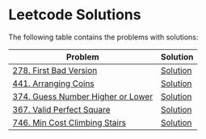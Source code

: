 Leetcode Solutions
==================

The following table contains the problems with solutions:

| Problem | Solution |
| --- | --- |
| [278. First Bad Version](https://leetcode.com/problems/first-bad-version/) | [Solution](solutions/278_First_Bad_Version) |
| [441. Arranging Coins](https://leetcode.com/problems/arranging-coins/) | [Solution](solutions/441_Arranging_Coins) |
| [374. Guess Number Higher or Lower](https://leetcode.com/problems/guess-number-higher-or-lower/description/) | [Solution](solutions/374_Guess_Number_Higher_or_Lower) |
| [367. Valid Perfect Square](https://leetcode.com/problems/valid-perfect-square/description/) | [Solution](solutions/367_Valid_Perfect_Square) |
| [746. Min Cost Climbing Stairs](https://leetcode.com/problems/min-cost-climbing-stairs/description/) | [Solution](solutions/746_Min_Cost_Climbing_Stairs) |

